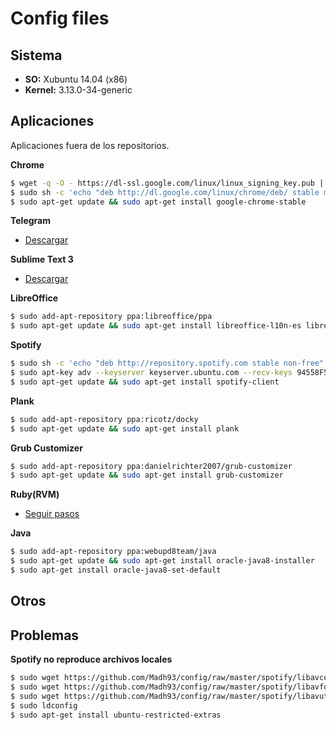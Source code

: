 # Config files

## Sistema
- **SO:** Xubuntu 14.04 (x86)
- **Kernel:** 3.13.0-34-generic

## Aplicaciones

Aplicaciones fuera de los repositorios.

**Chrome**
```sh
$ wget -q -O - https://dl-ssl.google.com/linux/linux_signing_key.pub | sudo apt-key add -
$ sudo sh -c 'echo "deb http://dl.google.com/linux/chrome/deb/ stable main" >> /etc/apt/sources.list.d/google.list'
$ sudo apt-get update && sudo apt-get install google-chrome-stable
```
**Telegram**
- [Descargar](https://desktop.telegram.org/)

**Sublime Text 3**
- [Descargar](http://www.sublimetext.com/3)

**LibreOffice**
```sh
$ sudo add-apt-repository ppa:libreoffice/ppa
$ sudo apt-get update && sudo apt-get install libreoffice-l10n-es libreoffice-gnome myspell-es
```
**Spotify**
```sh
$ sudo sh -c 'echo "deb http://repository.spotify.com stable non-free" >> /etc/apt/sources.list.d/spotify.list'
$ sudo apt-key adv --keyserver keyserver.ubuntu.com --recv-keys 94558F59
$ sudo apt-get update && sudo apt-get install spotify-client
```
**Plank**
```sh
$ sudo add-apt-repository ppa:ricotz/docky
$ sudo apt-get update && sudo apt-get install plank
```
**Grub Customizer**
```sh
$ sudo add-apt-repository ppa:danielrichter2007/grub-customizer
$ sudo apt-get update && sudo apt-get install grub-customizer
```
**Ruby(RVM)**
- [Seguir pasos](https://gorails.com/setup/ubuntu/14.04)
 
**Java**
```sh
$ sudo add-apt-repository ppa:webupd8team/java
$ sudo apt-get update && sudo apt-get install oracle-java8-installer
$ sudo apt-get install oracle-java8-set-default
```

## Otros

## Problemas

**Spotify no reproduce archivos locales**
```sh
$ sudo wget https://github.com/Madh93/config/raw/master/spotify/libavcodec.so.53 -O /usr/lib/i386-linux-gnu/libavcodec.so.53
$ sudo wget https://github.com/Madh93/config/raw/master/spotify/libavformat.so.53 -O /usr/lib/i386-linux-gnu/libavformat.so.53
$ sudo wget https://github.com/Madh93/config/raw/master/spotify/libavutil.so.51 -O /usr/lib/i386-linux-gnu/libavutil.so.51
$ sudo ldconfig
$ sudo apt-get install ubuntu-restricted-extras
```

